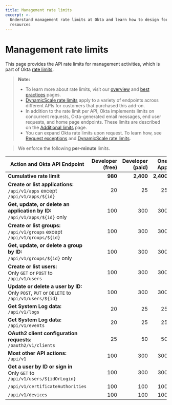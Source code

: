 ```yaml
---
title: Management rate limits
excerpt: >-
  Understand management rate limits at Okta and learn how to design for efficient use of
  resources
---
```


# Management rate limits

This page provides the API rate limits for management activities, which is part of Okta [rate limits](/docs/reference/rate-limits).

> **Note:**
>
> * To learn more about rate limits, visit our [overview](/docs/reference/rate-limits) and [best practices](/docs/reference/rl-best-practices) pages.
> * [DynamicScale rate limits](/docs/reference/rl-dynamic-scale/) apply to a variety of endpoints across different APIs for customers that purchased this add-on.
> * In addition to the rate limit per API, Okta implements limits on concurrent requests, Okta-generated email messages, end user requests, and home page endpoints. These limits are described on the [Additional limits](/docs/reference/rl-additional-limits/) page.
> * You can expand Okta rate limits upon request. To learn how, see [Request exceptions](/docs/reference/rl-best-practices/#request-exceptions) and [DynamicScale rate limits](/docs/reference/rl-dynamic-scale/).
>

> We enforce the following **per-minute** limits.

| Action and Okta API Endpoint                                                                                                       | Developer (free) | Developer (paid) | One App | Enterprise | Workforce Identity    |
| ---------------------------------------------------------------------------------------------------------------------------------- | ----------------: | ----------------: | -------: | ----------: | ---------------------: |
| **Cumulative rate limit**                                                                                                         | **980**          | **2,400**        | **2,400**| **5,200** | **7,000**             |
| **Create or list applications:**<br>`/api/v1/apps` except `/api/v1/apps/${id}`                                                      | 20               | 25               | 25      | 100        | 100                   |
| **Get, update, or delete an application by ID:**<br>`/api/v1/apps/${id}` only                                                       | 100              | 300              | 300     | 600        | 500                   |
| **Create or list groups:**<br>`/api/v1/groups` except `/api/v1/groups/${id}`                                                        | 100              | 300              | 300     | 600        | 500                   |
| **Get, update, or delete a group by ID:**<br>`/api/v1/groups/${id}` only                                                            | 100              | 300              | 300     | 600        | 1,000                 |
| **Create or list users:**<br>Only `GET` or `POST` to `/api/v1/users`                                                               | 100              | 300              | 300     | 600        | 600                   |
| **Update or delete a user by ID:**<br>Only `POST`, `PUT` or `DELETE` to `/api/v1/users/${id}`                                       | 100              | 300              | 300     | 600        | 600                   |
| **Get System Log data:**<br>`/api/v1/logs`                                                                                         | 20               | 25               | 25      | 50         | 120                   |
| **Get System Log data:**<br>`/api/v1/events`                                                                                       | 20               | 25               | 25      | 50         | 100                   |
| **OAuth2 client configuration requests:**<br>`/oauth2/v1/clients`                                                                  | 25               | 50               | 50      | 100        | 100                   |
| **Most other API actions:**<br>`/api/v1`                                                                                           | 100              | 300              | 300     | 600        | 1,200                 |
| **Get a user by ID or sign in**<br>Only `GET` to `/api/v1/users/${idOrLogin}`                                                       | 100              | 300              | 300     | 1,000      | 2,000                 |
| `/api/v1/certificateAuthorities`                                                                                                   | 100              | 100              | 100     | 150        | 100                   |
| `/api/v1/devices`                                                                                                                  | 100              | 100              | 100     | 150        | 100                   |

